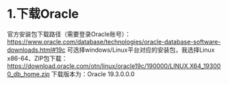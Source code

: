 # 1.下载Oracle

官方安装包下载路径（需要登录Oracle账号）：
https://www.oracle.com/database/technologies/oracle-database-software-downloads.html#19c
可选择windows/Linux平台对应的安装包，我选择Linux x86-64、ZIP包下载：
https://download.oracle.com/otn/linux/oracle19c/190000/LINUX.X64_193000_db_home.zip
下载版本为：Oracle 19.3.0.0.0
 
